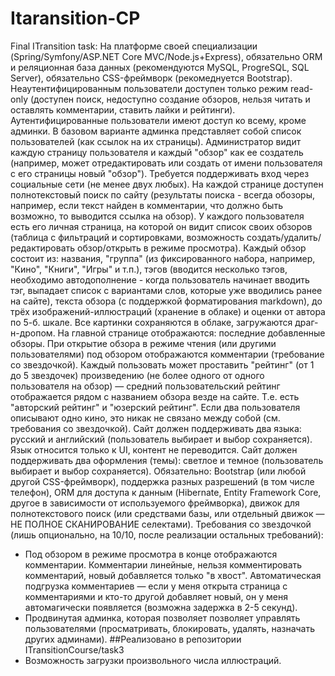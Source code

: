 # Itaransition-CP
Final ITransition task:
На платформе своей специализации (Spring/Symfony/ASP.NET Core MVC/Node.js+Express), обязательно ORM и реляционная база данных (рекомендуются MySQL, ProgreSQL, SQL Server), обязательно CSS-фреймворк (рекомеднуется Bootstrap).
Неаутентифицированным пользователи доступен только режим read-only (доступен поиск, недоступно создание обзоров, нельзя читать и оставлять комментарии, ставить лайки и рейтинги).
Аутентифицированные пользователи имеют доступ ко всему, кроме админки. В базовом варианте админка представляет собой список пользователей (как ссылок на их страницы).
Администратор видит каждую страницу пользователя и каждый "обзор" как ее создатель (например, может отредактировать или создать от имени пользователя с его страницы новый "обзор"). Требуется поддерживать вход через социальные сети (не менее двух любых).
На каждой странице доступен полнотекстовый поиск по сайту (результаты поиска - всегда обозоры, например, если текст найден в комментарии, что должно быть возможно, то выводится ссылка на обзор).
У каждого пользователя есть его личная страница, на которой он видит список своих обзоров (таблица с фильтраций и сортировками, возможность создать/удалить/редактировать обзор/открыть в режиме просмотра).
Каждый обзор состоит из: названия, "группа" (из фиксированного набора, например, "Кино", "Книги", "Игры" и т.п.), тэгов (вводится несколько тэгов, необходимо автодополнение - когда пользователь начинает вводить тэг, выпадает список с вариантами слов, которые уже вводились ранее на сайте), текста обзора (с поддержкой форматирования markdown), до трёх изображений-иллюстраций (хранение в облаке) и оценки от автора по 5-б. шкале.
Все картинки сохраняются в облаке, загружаются драг-н-дропом.
На главной странице отображаются: последние добавленные обзоры.
При открытие обзора в режиме чтения (или другими пользователями) под обзором отображаются комментарии (требование со звездочкой).
Каждый пользовать может проставить "рейтинг" (от 1 до 5 звездочек) произведению (не более одного от одного пользователя на обзор) — средний пользовательский рейтинг отображается рядом с названием обзора везде на сайте. Т.е. есть "авторский рейтинг" и "юзерский рейтинг".
Если два пользователя описывают одно кино, это никак не связано между собой (см. требования со звездочкой).
Сайт должен поддерживать два языка: русский и английский (пользователь выбирает и выбор сохраняется). Язык относится только к UI, контент не переводится. Сайт должен поддерживать два оформления (темы): светлое и темное (пользователь выбирает и выбор сохраняется).
Обязательно: Bootstrap (или любой другой CSS-фреймворк), поддержка разных разрешений (в том числе телефон), ORM для доступа к данным (Hibernate, Entity Framework Core, другое в зависимости от используемого фреймворка), движок для полнотекстового поиск (или средствами базы, или отдельный движок — НЕ ПОЛНОЕ СКАНИРОВАНИЕ селектами).
Требования со звездочкой (лишь опционально, на 10/10, после реализации остальных требований):
* Под обзором в режиме просмотра в конце отображаются комментарии. Комментарии линейные, нельзя комментировать комментарий, новый добавляется только "в хвост". Автоматическая подгрузка комментариев — если у меня открыта страница с комментариями и кто-то другой добавляет новый, он у меня автомагически появляется (возможна задержка в 2-5 секунд).
* Продвинутая админка, которая позволяет позволяет управлять пользователями (просматривать, блокировать, удалять, назначать других админами). ##Реализовано в репозитории ITransitionCourse/task3
* Возможность загрузки произвольного числа иллюстраций.
